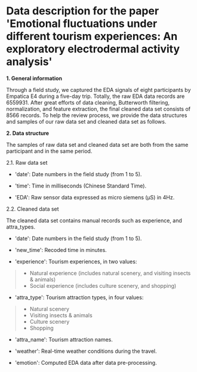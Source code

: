 Data description for the paper 'Emotional fluctuations under different tourism experiences: An exploratory electrodermal activity analysis'
======

**1. General information**

Through a field study, we captured the EDA signals of eight participants by Empatica E4 during a five-day trip. Totally, the raw EDA data records are 6559931. After great efforts of data cleaning, Butterworth filtering, normalization, and feature extraction, the final cleaned data set consists of 8566 records. To help the review process, we provide the data structures and samples of our raw data set and cleaned data set as follows. 

**2. Data structure**

The samples of raw data set and cleaned data set are both from the same participant and in the same period.

2.1. Raw data set
    
- 'date': Date numbers in the field study (from 1 to 5).
    
- 'time': Time in milliseconds (Chinese Standard Time).
    
- 'EDA': Raw sensor data expressed as micro siemens (μS) in 4Hz.
    
2.2. Cleaned data set

The cleaned data set contains manual records such as experience, and attra_types. 
    
- 'date': Date numbers in the field study (from 1 to 5).
    
- 'new_time': Recoded time in minutes.
    
- 'experience': Tourism experiences, in two values:
    
> - Natural experience (includes natural scenery, and visiting insects & animals)
> - Social experience (includes culture scenery, and shopping)

- 'attra_type': Tourism attraction types, in four values:

> - Natural scenery
> - Visiting insects & animals
> - Culture scenery
> - Shopping

- 'attra_name': Tourism attraction names.

- 'weather': Real-time weather conditions during the travel.

- 'emotion': Computed EDA data after data pre-processing.
